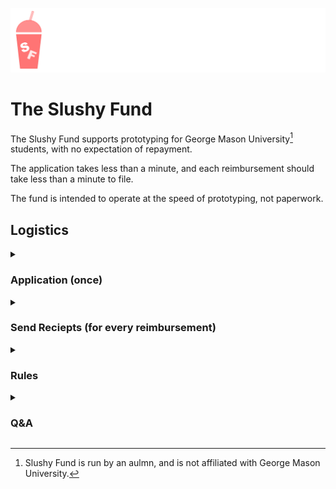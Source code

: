 ![Slushy Fund gas-station drink container logo](slushy.png)
# The Slushy Fund
The Slushy Fund supports prototyping for George Mason University[^1] students, with no expectation of repayment.

The application takes less than a minute, and each reimbursement should take less than a minute to file. 

The fund is intended to operate at the speed of prototyping, not paperwork. 

## Logistics

<details>
<summary><h3>Application (once)</h3></summary>

Via <a href="https://www.linkedin.com/in/dgramop ">LinkedIn DM to Dhruv</a> explain:<br/>
<ul>
  <li>What are you building?</li>
  <li>Why are you building it?</li>
  <li>Send a picture of your progress so far (even if its just a napkin sketch)</li>
</ul>

Just add me on LinkedIn and DM me your responses. You can also reach out via Discord - I'm in the University Scholars server and the MIX server.<br/><br/>

If I have more questions, I'll follow up. It shouldn't take more than 30 seconds to apply.<br/><br/>

I'm setting aside a total of $2,000 for all applicants combined, for the 2025-2026 academic year. Not much, but we'll see how far we can stretch it!
</details>

<details>
<summary><h3>Send Reciepts (for every reimbursement)</h3></summary>
Every purchase must be backed by a reciept you send me over LinkedIn, which I will then reimburse.<br/><br/>

You can apply for particular purchase in advance. This way we can set aside the money + let you know that you expense is good.<br/><br/>

You can also do cowboy reimbursements (where you buy the thing and then submit the reciept instead of asking in advance), but there's a risk I'll say no, run out of money to allocate, or improve the rules.<br/><br/>

Usual disclaimer that I reserve the right to say to no for any reason or no reason at all.
</details>

<details>
<summary><h3>Rules</h3></summary>

<h4>No academic projects (classwork or funded research)</h4>
Things you're "required" to build (for class, for work, or for your thesis) can be cool, but that's not what this fund is for.<br/>
There are tons of grants and funds already in place for this.<br/><br/>

This money is intended to fund passion projects.<br/><br/>

<h4>You still own everything</h4>
You own your intellectual property, and you own the stuff you bought (even after I reimburse it).<br/><br/>

However, you grant me a license to share the photos of your work & undetailed descriptions of your project. This is so I can build a case for this sort of "ad-hoc" funding<br/>
</details>

[^1]: Slushy Fund is run by an aulmn, and is not affiliated with George Mason University.

<details>
<summary><h3>Q&A</h3></summary>

<h4>What are some examples of things I can use this for?</h4>
<ul>
<li>Printer filament, and other supplies</li>
<li>Items used and consumed in the development of your project (microcontrollers, sensors, fasteners, modules etc.)</li>
</ul>
Please use this money in good-faith towards actually achieving your project. This fund has few rules - let's try to keep it that way! <br/><br/>

<h4>Why?</h4>
In the grand scheme of alumni contributions, my $2,000 is a rounding error.<br/><br/>

There are many good reasons to contribute straight to the university. There is no mechanism I'm aware of that directly disperses funds to students in a way that keeps up with the speed of prototyping.<br/><br/>

This fund probably won't last all year.<br/><br/>

I'm not sure I'm going to do this again next year, let's see how this one goes! <br/><br/>

<h4>What about the Student Funding Board (SFB)? Aren't they unable to spend all their money?</h4>
GMU's existing Student Fund is "underallocated", but still denies most legitimate prototyping-related requests, largely due to tracability & inventory of all purchased items.<br/><br/>

Their contrived process requires RSO's to fill out multi-page rubrics, take mandatory online trainings, review <a href="https://si.gmu.edu/wp-content/uploads/2018/03/FM-1-5-presentation-2017-2018_January-2018-Version.pdf">50-slide presentations</a>, and wait several weeks only to recieve a denial.<br><br/>

Whether by cynical state regulation or by internal bureaucracy/politics, the SFB is unable to effectively fund hardware STEM projects that RSOs come together to build.<br/><br/>

I want to bring a culture of saying "yes" to non-academic STEM project funding in the MIX.<br/><br/>

It should't take weeks to request a $50 reimbursement and signatures from the entire GMU finance deparment for a legimiate request for microcontrollers to be denied.<br/><br/>

De-minimis purchases of parts used-and-consumed by a project should not require on-campus inventory presence.<br/><br/>

<h4>Why reimbursements?</h4>
If I give out a block grant, I can't reallocate that money to another project (if, for example, the recipient(s) loses interest in their project and no longer needs parts)<br/><br/>

<h4>Whose money is this?</h4>
My name is <a href="https://dgramop.xyz">Dhruv</a>
<br/>
I was in the class of 2024, where I got a major in computer science and jetissoned my second math major to get into industry. I was proud<br/>
<br/>
I was a teaching assistant (TA) for CS department. After almost unionizing the TA's because our $10/hr stipend was left unpaid nearly for over 3 months, I left this job with some of my friends to start https://passcs.io. I was able to achieve several financial goals through this buisness, until I handed over the company to another tutor<br/>
<br/>
This experience created my despise for the back-office bean-counters that do not meaningfully improve the student or faculty experience. Hot take: if the bean-counters can't effectively discharge the University's legal obligations, how can we expect them to effectively administer innovation & academic funding?<br/><br/>
<!--<details>
<summary>Aside: How I lost faith in back-office payroll/finance types at GMU</summary>
I earned my despise for back-office bean-counters after the following conversation with payroll:<br/>
<br/>

| | |
| -- | -- |
| Me | "Yes, I know you said it's the computer science department that hasn't done their paperwork. The last time I called them, they said they've done the paperwork and you haven't processed it. We've tried waiting weeks, we've tried waiting months. So who do I belive" | 
| Payroll | "Well I can't do anything until they send us their paperwork" | 
| Me | "Can you follow up with them and ask them for their paperwork? There's more than a dozen of us that haven't been paid yet" | 
| Payroll | "I'm not sure, they would have to send us paperwork" | 
| Me | "Is the problem that you don't know who to contact? I can put you in touch with the right people in CS department" | 
| Payroll | "We're just going to have to wait for CS department to send us their paperwork" | 
| Me | "It's not clear that they even know they owe you paperwork. Can /you/ contact them" | 
| Payroll | "It's not my job" | 
| Me | "We could really use an advocate here to see this through. There a lot of people that haven't been paid yet. Will you be our advocate?" | 
| Payroll | "... Sorry that's just not my job" | 
| Me | "I figured. So I'm actually in Finley lot next to the USPS mail dropbox" | 
| Payroll | "..." |
| Me | "In my hand I've got filled copies of the wage complaint form adressed to the Virginia Department of Labor and Industry from 6 of the TA's that haven't been paid yet, along with my own" |
| Me | "It sounds like payroll is having some resourcing problems - maybe you're understaffed if you can't do your job? A Department of Labor and Industry investigation may help your head of payroll (name drop) mobilize more resources for your department" |
| Payroll | "Alight, just hang on. Let me talk to my boss and get in touch with CS department. I'll make sure you hear back by the end of the week" |

With few exceptions, everyone was paid by the following week.

When payroll/fund administrators are so far separated from the day-to-day affairs of the University, burdened by state regulation, and don't care to take ownership for their results, we end up with an ineffective high-overhead system.

Even in the case of a hard legal obligation to pay employees, our bean-counters coudn't hack it. In the case of SFB, there isn't even a hard legal obligation to dispurse funds. This is why I don't feel that my tiny allocation is redundant.

If anybody cares to figure out how to change this, I'm all ears. Too late for me, maybe not for a future class?
</details>
<br/><br/>
-->
While I was a resident advisor, I got to watch the de-facto organizer of my floor rally his neighbors to build various applied engineering projects, including a fixed-wing UAS.<br/><br/>

The following semester, after I moved to San Francisco for tech work, I had the privilege of seeing those same residents at <a href="https://opensauce.com/">Open Sauce</a>, where they presented their work.<br/><br/>

I have several other stories of projects those students built in the dorms, in spite of hurdles created by University Life regulation and a finite budget. These are the kinds of projects I want to enable, and that bring glory to our alma-mater in the eyes of modern industry. 
</details>

